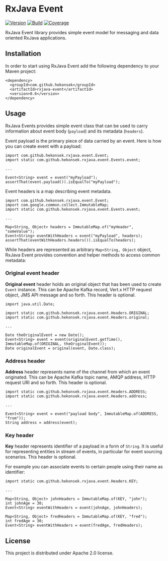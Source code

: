 # RxJava Event

[![Version](https://img.shields.io/badge/RxJava%20Event-0.6-blue.svg)](https://github.com/hekonsek/rxjava-event/releases)
[![Build](https://api.travis-ci.org/hekonsek/rxjava-event.svg)](https://travis-ci.org/hekonsek/rxjava-event)
[![Coverage](https://sonarcloud.io/api/badges/measure?key=com.github.hekonsek%3Arxjava-event&metric=coverage)](https://sonarcloud.io/component_measures?id=com.github.hekonsek%3Arxjava-event&metric=coverage)

RxJava Event library provides simple event model for messaging and data oriented RxJava applications.

## Installation

In order to start using RxJava Event add the following dependency to your Maven project:

    <dependency>
      <groupId>com.github.hekonsek</groupId>
      <artifactId>rxjava-event</artifactId>
      <version>0.6</version>
    </dependency>

## Usage

RxJava Events provides simple event class that can be used to carry information about event body (`payload`) and its metadata (`headers`).

Event payload is the primary piece of data carried by an event. Here is how you can create event with a payload:

```
import com.github.hekonsek.rxjava.event.Event;
import static com.github.hekonsek.rxjava.event.Events.event;

...

Event<String> event = event("myPayload");
assertThat(event.payload()).isEqualTo("myPayload");
```

Event headers is a map describing event metadata.

```
import com.github.hekonsek.rxjava.event.Event;
import com.google.common.collect.ImmutableMap;
import static com.github.hekonsek.rxjava.event.Events.event;

...

Map<String, Object> headers = ImmutableMap.of("myHeader", "someValue");
Event<String> eventWithHeaders = event("myPayload", headers);
assertThat(eventWithHeaders.headers()).isEqualTo(headers);
```

While headers are represented as arbitrary `Map<String, Object` object, RxJava Event provides convention and helper methods to 
access common metadata:

### Original event header

**Original event** header holds an original object that has been used to create `Event` instance. This can be Apache Kafka record,
Vert.x HTTP request object, JMS API message and so forth. This header is optional.

```
import java.util.Date;

import static com.github.hekonsek.rxjava.event.Headers.ORIGINAL;
import static com.github.hekonsek.rxjava.event.Headers.original;

...

Date theOriginalEvent = new Date();
Event<String> event = event(originalEvent.getTime(), ImmutableMap.of(ORIGINAL, theOriginalEvent));
Date originalEvent = original(event, Date.class);
```

### Address header

**Address** header represents name of the channel from which an event originated. This can be Apache Kafka topic name, AMQP address,
HTTP request URI and so forth. This header is optional.

```
import static com.github.hekonsek.rxjava.event.Headers.ADDRESS;
import static com.github.hekonsek.rxjava.event.Headers.address;

...

Event<String> event = event("payload body", ImmutableMap.of(ADDRESS, "from"));
String address = address(event);
```

### Key header

**Key** header represents identifier of a payload in a form of `String`. It is useful for representing entities in stream of events, in particular
for event sourcing scenarios. This header is optional.

For example you can associate events to certain people using their name as identifier:

```
import static com.github.hekonsek.rxjava.event.Headers.KEY;

...

Map<String, Object> johnHeaders = ImmutableMap.of(KEY, "john");
int johnAge = 30;
Event<String> eventWithHeaders = event(johnAge, johnHeaders);

Map<String, Object> fredHeaders = ImmutableMap.of(KEY, "fred");
int fredAge = 30;
Event<String> eventWithHeaders = event(fredAge, fredHeaders);

```

## License

This project is distributed under Apache 2.0 license.